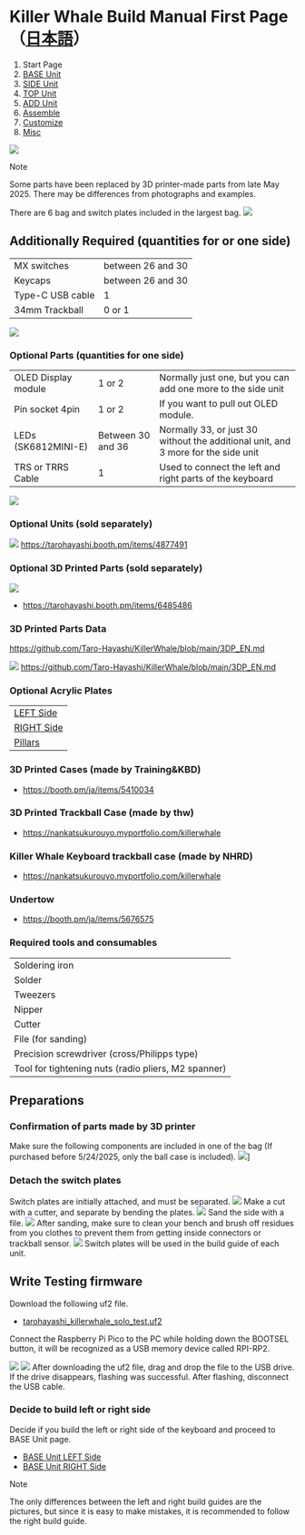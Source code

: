 # Killer Whale Build Manual First Page（[日本語](README.md)）

1. Start Page
2. [BASE Unit](rightside/2_BASE.md)
3. [SIDE Unit](rightside/3_SIDE_TRACKBALL.md)
4. [TOP Unit](rightside/4_TOP.md)
5. [ADD Unit](rightside/5_ADD.md)
6. [Assemble](rightside/6_ASSEMBLE.md)
7. [Customize](rightside/7_CUSTOM.md)
8. [Misc](rightside/8_MISC.md)

![](img/1_start/1_0_overall.jpg)

> [!NOTE]
> Some parts have been replaced by 3D printer-made parts from late May 2025. There may be differences from photographs and examples.

There are 6 bag and switch plates included in the largest bag.
![](img/1_start/1_1_full.jpg)

## Additionally Required (quantities for or one side)
<table>
    <tr>
      <td>MX switches</td>
       <td>between 26 and 30</td>
    </tr>
    <tr>
      <td>Keycaps</td>
      <td>between 26 and 30</td>
    </tr>
    <tr>
      <td>Type-C USB cable</td>
       <td>1</td>
    </tr>
    <tr>
      <td>34mm Trackball</td>
       <td>0 or 1</td>
    </tr>
 </table>

![](img/1_start/1_2_additional_required.jpg)
### Optional Parts (quantities for one side)
<table>
    <tr>
      <td>OLED Display module</td>
      <td>1 or 2</td>
      <td>Normally just one, but you can add one more to the side unit</td>
    </tr>
    <tr>
      <td>Pin socket 4pin</td>
      <td>1 or 2</td>
      <td>If you want to pull out OLED module.</td>
    </tr>
    <tr>
      <td>LEDs (SK6812MINI-E)</td>
      <td>Between 30 and 36</td>
      <td>Normally 33, or just 30 without the additional unit, and 3 more for the side unit</td>
    </tr>
    <tr>
      <td>TRS or TRRS Cable</td>
       <td>1</td>
       <td>Used to connect the left and right parts of the keyboard</td>
    </tr>
</table>

![](img/1_start/1_3_optional_parts.jpg)


### Optional Units (sold separately)

![](img/1_start/1_4_optional_units.jpg)
https://tarohayashi.booth.pm/items/4877491

### Optional 3D Printed Parts (sold separately)

![](img/1_start/1_4_1_ballcase.jpg)
- https://tarohayashi.booth.pm/items/6485486

### 3D Printed Parts Data

https://github.com/Taro-Hayashi/KillerWhale/blob/main/3DP_EN.md

![](img/1_start/1_3_optional_parts.jpg)
https://github.com/Taro-Hayashi/KillerWhale/blob/main/3DP_EN.md



### Optional Acrylic Plates
<table>
    <tr>
      <td><a href="https://shop.yushakobo.jp/products/keyboard_acrylic_plate?variant=47873651245287">LEFT Side</a></td>
    </tr>
    <tr>
      <td><a href="https://shop.yushakobo.jp/products/keyboard_acrylic_plate?variant=47873651278055">RIGHT Side</a></td>
    </tr>
    <tr>
      <td><a href="https://shop.yushakobo.jp/products/keyboard_acrylic_plate?variant=47873651310823">Pillars</a></td>
    </tr>
 </table>


### 3D Printed Cases (made by Training&KBD)
- https://booth.pm/ja/items/5410034

### 3D Printed Trackball Case  (made by thw)
- https://nankatsukurouyo.myportfolio.com/killerwhale

### Killer Whale Keyboard trackball case  (made by NHRD)
- https://nankatsukurouyo.myportfolio.com/killerwhale

### Undertow
- https://booth.pm/ja/items/5676575

### Required tools and consumables
<table>
    <tr>
      <td>Soldering iron</td>
    </tr>
    <tr>
      <td>Solder</td>
    </tr>
    <tr>
      <td>Tweezers</td>
    </tr>
    <tr>
      <td>Nipper</td>
    </tr>
    <tr>
      <td>Cutter</td>
    </tr>
    <tr>
      <td>File (for sanding)</td>
    </tr>
    <tr>
      <td>Precision screwdriver (cross/Philipps type)</td>
    </tr>
    <tr>
      <td>Tool for tightening nuts (radio pliers, M2 spanner)</td>
    </tr>
 </table>

## Preparations
### Confirmation of parts made by 3D printer
Make sure the following components are included in one of the bag (If purchased before 5/24/2025, only the ball case is included).
![](img/1_start/IMG_3411.jpg)]
### Detach the switch plates
Switch plates are initially attached, and must be separated.
![](img/1_start/1_5_switch_plate.jpg)
Make a cut with a cutter, and separate by bending the plates.
![](img/1_start/1_6_cut_plate.jpg)
Sand the side with a file.
![](img/1_start/1_7_sanding.jpg)
After sanding, make sure to clean your bench and brush off residues from you clothes to prevent them from getting inside connectors or trackball sensor.
![](img/1_start/1_8_switch_plates.jpg)
Switch plates will be used in the build guide of each unit.

## Write Testing firmware
Download the following uf2 file.
- [tarohayashi_killerwhale_solo_test.uf2
](https://github.com/Taro-Hayashi/KillerWhale/releases/latest/download/tarohayashi_killerwhale_solo_test.uf2)

Connect the Raspberry Pi Pico to the PC while holding down the BOOTSEL button, it will be recognized as a USB memory device called RPI-RP2.

![](img/1_start/1_9_raspberry_pi_pico.jpg)
![](img/1_start/1_10_rpi_rp2.jpg)
After downloading the uf2 file, drag and drop the file to the USB drive. If the drive disappears, flashing was successful.
After flashing, disconnect the USB cable.

### Decide to build left or right side
Decide if you build the left or right side of the keyboard and proceed to BASE Unit page.
- [BASE Unit LEFT Side](leftside/2_BASE.md)
- [BASE Unit RIGHT Side](rightside/2_BASE.md)

> [!NOTE]
> The only differences between the left and right build guides are the pictures, but since it is easy to make mistakes, it is recommended to follow the right build guide.
